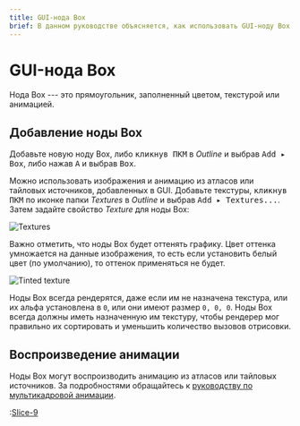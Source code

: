 ```yaml
---
title: GUI-нода Box
brief: В данном руководстве объясняется, как использовать GUI-ноду Box.
---
```


# GUI-нода Box

Нода Box --- это прямоугольник, заполненный цветом, текстурой или анимацией.

## Добавление ноды Box

Добавьте новую ноду Box, либо <kbd>кликнув ПКМ</kbd> в *Outline* и выбрав <kbd>Add ▸ Box</kbd>, либо нажав <kbd>A</kbd> и выбрав <kbd>Box</kbd>.

Можно использовать изображения и анимацию из атласов или тайловых источников, добавленных в GUI. Добавьте текстуры, <kbd>кликнув ПКМ</kbd> по иконке папки *Textures* в *Outline* и выбрав <kbd>Add ▸ Textures...</kbd>. Затем задайте свойство *Texture* для ноды Box:

![Textures](images/gui-box/create.png)

Важно отметить, что ноды Box будет оттенять графику. Цвет оттенка умножается на данные изображения, то есть если установить белый цвет (по умолчанию), то оттенок применяться не будет.

![Tinted texture](images/gui-box/tinted.png)

Ноды Box всегда рендерятся, даже если им не назначена текстура, или их альфа установлена в `0`, или они имеют размер `0, 0, 0`. Ноды Box всегда должны иметь назначенную им текстуру, чтобы рендерер мог правильно их сортировать и уменьшить количество вызовов отрисовки.

## Воспроизведение анимации

Ноды Box могут воспроизводить анимацию из атласов или тайловых источников. За подробностями обращайтесь к [руководству по мультикадровой анимации](/manuals/flipbook-animation).

:[Slice-9](../shared/slice-9-texturing.md)
